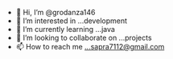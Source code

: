 - 👋 Hi, I’m @grodanza146
- 👀 I’m interested in ...development
- 🌱 I’m currently learning ...java
- 💞️ I’m looking to collaborate on ...projects
- 📫 How to reach me ...sapra7112@gmail.com

<!---
grodanza146/grodanza146 is a ✨ special ✨ repository because its `README.md` (this file) appears on your GitHub profile.
You can click the Preview link to take a look at your changes.
--->
